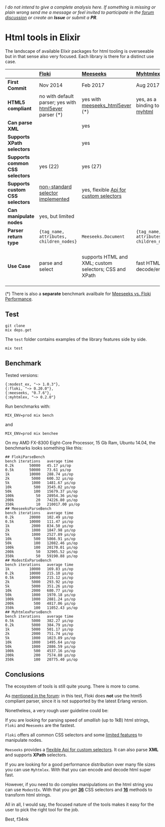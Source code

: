 *I do not intend to give a complete analysis here. If something is missing or plain wrong send me a message or feel invited to participate in the [forum discussion](https://elixirforum.com/t/overview-of-available-html-tools-in-elixir/12905) or create an **Issue** or submit a **PR**.*

# Html tools in Elixir

The landscape of available Elixir packages for html tooling is overseeable but in that sense also very focused. Each library is there for a distinct use case.

|   | **[Floki](https://github.com/philss/floki)** | **[Meeseeks](https://github.com/mischov/meeseeks)** | **[Myhtmlex](https://github.com/Overbryd/myhtmlex)** | **[ModestEx](https://github.com/f34nk/modest_ex)** |
|  :------ | :------ | :------ | :------ | :------ |
|  **First Commit** | Nov 2014 | Feb 2017 | Aug 2017 | Feb 2018 |
|  **HTML5 compliant** | no with default parser; yes with [html5ever](https://github.com/servo/html5ever) parser (*) | yes with [meeseeks_html5ever](https://github.com/mischov/meeseeks_html5ever) (*) | yes, as a binding to [myhtml](https://github.com/lexborisov/myhtml) | yes, as a binding to [Modest](https://github.com/lexborisov/Modest) library |
|  **Can parse XML** |  | yes |  |  |
|  **Supports XPath selectors** |  | yes |  |  |
|  **Supports common CSS selectors** | yes (22) | yes (27) |  | yes (36) |
|  **Supports custom CSS selectors** | [non-standard selector implemented](https://github.com/philss/floki#supported-selectors) | yes, flexible [Api for custom selectors](https://github.com/mischov/meeseeks#custom-selectors) |  | [non-standard selector implemented](https://github.com/f34nk/modest_ex/blob/master/SELECTORS.md) |
|  **Can manipulate nodes** | yes, but limited |  |  | yes |
|  **Parser return type** | `{tag_name, attributes, children_nodes}` | `Meeseeks.Document` | `{tag_name, attributes, children_nodes}` | `String` |
|  **Use Case** | parse and select | supports HTML and XML; custom selectors; CSS and XPath | fast HTML decode/encode | pipeable string transformations; provides 16 functions to manipulate HTML |

(*) There is also a **separate** benchmark availbale for [Meeseeks vs. Floki Performance](https://github.com/mischov/meeseeks_floki_bench).


## Test

	git clone
	mix deps.get

The `test` folder contains examples of the library features side by side.

	mix test

## Benchmark

Tested versions:

```
{:modest_ex, "~> 1.0.3"},
{:floki, "~> 0.20.0"},
{:meeseeks, "0.7.6"},
{:myhtmlex, "~> 0.2.0"}
```

Run benchmarks with:

	MIX_ENV=prod mix bench

and

	MIX_ENV=prod mix benchee

On my AMD FX-8300 Eight-Core Processor, 15 Gb Ram, Ubuntu 14.04, the benchmarks looks something like this:

```
## FlokiParseBench
bench iterations   average time 
0.2k       50000   45.17 µs/op
0.5k       50000   73.61 µs/op
1k         10000   288.74 µs/op
2k          5000   600.32 µs/op
5k          1000   1481.67 µs/op
10k          500   3545.02 µs/op
50k          100   15679.37 µs/op
100k          50   28954.36 µs/op
200k          20   74226.80 µs/op
350k          10   210017.00 µs/op
## MeeseeksParseBench
bench iterations   average time 
0.2k       20000   102.49 µs/op
0.5k       10000   111.47 µs/op
1k          2000   834.50 µs/op
2k          1000   1847.98 µs/op
5k          1000   2527.89 µs/op
10k          500   5866.91 µs/op
50k          100   12082.46 µs/op
100k         100   20170.01 µs/op
200k          50   32905.52 µs/op
350k          50   59190.88 µs/op
## ModestExParseBench
bench iterations   average time 
1k         10000   169.83 µs/op
0.2k       10000   215.10 µs/op
0.5k       10000   215.12 µs/op
2k          5000   293.92 µs/op
5k          5000   351.26 µs/op
10k         2000   680.77 µs/op
50k         1000   1970.18 µs/op
100k        1000   2881.24 µs/op
200k         500   4817.06 µs/op
350k         100   11052.43 µs/op
## MyhtmlexParseBench
bench iterations   average time 
0.5k        5000   382.27 µs/op
0.2k        5000   384.79 µs/op
1k          5000   501.17 µs/op
2k          2000   751.74 µs/op
5k          1000   1023.89 µs/op
10k         1000   1495.64 µs/op
50k         1000   2886.59 µs/op
100k         500   4537.16 µs/op
200k         200   7574.88 µs/op
350k         100   20775.40 µs/op
```

## Conclusions

The ecosystem of tools is still quite young. There is more to come.

As [mentioned in the forum](https://elixirforum.com/t/html-tools-in-elixir/12905/16): in this test, Floki does **not** use the html5 compliant parser, since it is not supported by the latest Erlang version.

Nonetheless, a very rough user guideline could be:

If you are looking for parsing speed of *smallish* (up to 1kB) html strings, `Floki` and `Meeseeks` are the fastest.

`Floki` offers all common CSS selectors and some [limited features](https://hexdocs.pm/floki/Floki.html#map/2) to manipulate nodes.

`Meeseeks` provides a [flexible Api for custom selectors](https://github.com/mischov/meeseeks#custom-selectors). It can also parse **XML** and supports **XPath** selectors.

If you are looking for a good performance distribution over many file sizes you can use `Myhtmlex`. With that you can encode and decode html super fast.

However, if you need to do complex manipulations on the html string you can use `ModestEx`. With that you get [**36**](https://github.com/f34nk/modest_ex/blob/master/SELECTORS.md) CSS selectors and [**16**](https://github.com/f34nk/modest_ex/blob/master/FEATURES.md) methods to transform html strings.

All in all, I would say, the focused nature of the tools makes it easy for the user to pick the right tool for the job.

Best, f34nk
